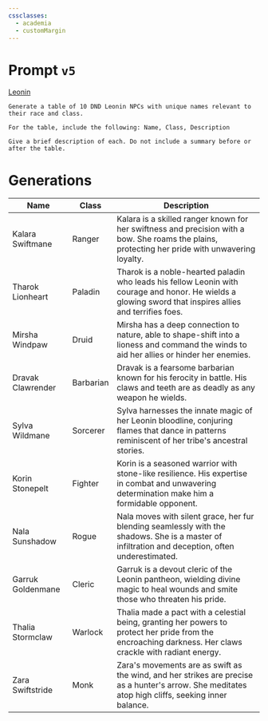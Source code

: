 ```yaml
---
cssclasses:
  - academia
  - customMargin
---
```

# Prompt ``v5``
[Leonin](file:///D:\Documents\Notes\DND\DND\Quartz\DM\Homebrew\Sapient\Leonin)
```
Generate a table of 10 DND Leonin NPCs with unique names relevant to their race and class.

For the table, include the following: Name, Class, Description

Give a brief description of each. Do not include a summary before or after the table.
```

# Generations

| Name              | Class     | Description                                                                                                                                               |
| ----------------- | --------- | --------------------------------------------------------------------------------------------------------------------------------------------------------- |
| Kalara Swiftmane  | Ranger    | Kalara is a skilled ranger known for her swiftness and precision with a bow. She roams the plains, protecting her pride with unwavering loyalty.          |
| Tharok Lionheart  | Paladin   | Tharok is a noble-hearted paladin who leads his fellow Leonin with courage and honor. He wields a glowing sword that inspires allies and terrifies foes.  |
| Mirsha Windpaw    | Druid     | Mirsha has a deep connection to nature, able to shape-shift into a lioness and command the winds to aid her allies or hinder her enemies.                 |
| Dravak Clawrender | Barbarian | Dravak is a fearsome barbarian known for his ferocity in battle. His claws and teeth are as deadly as any weapon he wields.                               |
| Sylva Wildmane    | Sorcerer  | Sylva harnesses the innate magic of her Leonin bloodline, conjuring flames that dance in patterns reminiscent of her tribe's ancestral stories.           |
| Korin Stonepelt   | Fighter   | Korin is a seasoned warrior with stone-like resilience. His expertise in combat and unwavering determination make him a formidable opponent.              |
| Nala Sunshadow    | Rogue     | Nala moves with silent grace, her fur blending seamlessly with the shadows. She is a master of infiltration and deception, often underestimated.          |
| Garruk Goldenmane | Cleric    | Garruk is a devout cleric of the Leonin pantheon, wielding divine magic to heal wounds and smite those who threaten his pride.                            |
| Thalia Stormclaw  | Warlock   | Thalia made a pact with a celestial being, granting her powers to protect her pride from the encroaching darkness. Her claws crackle with radiant energy. |
| Zara Swiftstride  | Monk      | Zara's movements are as swift as the wind, and her strikes are precise as a hunter's arrow. She meditates atop high cliffs, seeking inner balance.        |